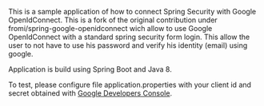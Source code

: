 
This is a sample application of how to connect Spring Security with Google OpenIdConnect.
This is a fork of the original contribution under fromi/spring-google-openidconnect wich allow to use Google OpenIdConnect with a standard spring security form login. This allow the user to not have to use his password and verify his identity (email) using google.

Application is build using Spring Boot and Java 8.

To test, please configure file application.properties with your client id and secret obtained with [Google Developers Console](https://console.developers.google.com/).